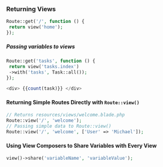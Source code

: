 <!-- @format -->

### Returning Views

```php
Route::get('/', function () {
 return view('home');
});

```

##### Passing variables to views

```php
Route::get('tasks', function () {
 return view('tasks.index')
 ->with('tasks', Task::all());
});

<div> {{count(task)}} </div>

```

#### Returning Simple Routes Directly with `Route::view()`

```php
// Returns resources/views/welcome.blade.php
Route::view('/', 'welcome');
// Passing simple data to Route::view()
Route::view('/', 'welcome', ['User' => 'Michael']);

```

#### Using View Composers to Share Variables with Every View

```php
view()->share('variableName', 'variableValue');
```
